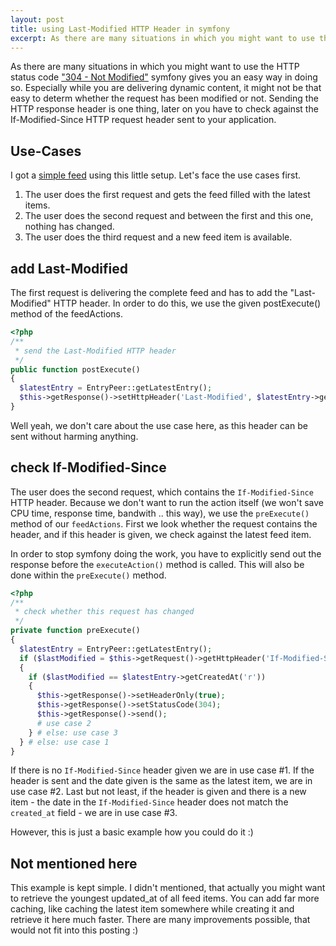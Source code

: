 ```yaml
---
layout: post
title: using Last-Modified HTTP Header in symfony
excerpt: As there are many situations in which you might want to use the HTTP status code ["304 - Not Modified"](https://en.wikipedia.org/wiki/List_of_HTTP_status_codes#3xx_Redirection "List of HTTP status codes - Wikipedia, the free encyclopedia") symfony gives you an easy way in doing so. Especially while you are delivering dynamic content, it might not be that easy to determ whether the request has been modified or not. Sending the HTTP response header is one thing, later on you have to check against the If-Modified-Since HTTP request header sent to your application.
---
```

As there are many situations in which you might want to use the HTTP status code ["304 - Not Modified"](https://en.wikipedia.org/wiki/List_of_HTTP_status_codes#3xx_Redirection "List of HTTP status codes - Wikipedia, the free encyclopedia") symfony gives you an easy way in doing so. Especially while you are delivering dynamic content, it might not be that easy to determ whether the request has been modified or not. Sending the HTTP response header is one thing, later on you have to check against the If-Modified-Since HTTP request header sent to your application.

## Use-Cases

I got a [simple feed](https://bestof.wstar.de/feed "Best of White Star Clan") using this little setup. Let's face the use cases first.

1. The user does the first request and gets the feed filled with the latest items.
2. The user does the second request and between the first and this one, nothing has changed.
3. The user does the third request and a new feed item is available.

## add Last-Modified

The first request is delivering the complete feed and has to add the "Last-Modified" HTTP header. In order to do this, we use the given postExecute() method of the feedActions.
```php
<?php
/**
 * send the Last-Modified HTTP header
 */
public function postExecute()
{
  $latestEntry = EntryPeer::getLatestEntry();
  $this->getResponse()->setHttpHeader('Last-Modified', $latestEntry->getCreatedAt('r'));
}
```

Well yeah, we don't care about the use case here, as this header can be sent without harming anything.

## check If-Modified-Since

The user does the second request, which contains the `If-Modified-Since` HTTP header. Because we don't want to run the action itself (we won't save CPU time, response time, bandwith .. this way), we use the `preExecute()` method of our `feedActions`. First we look whether the request contains the header, and if this header is given, we check against the latest feed item.

In order to stop symfony doing the work, you have to explicitly send out the response before the `executeAction()` method is called. This will also be done within the `preExecute()` method.

```php
<?php
/**
 * check whether this request has changed
 */
private function preExecute()
{
  $latestEntry = EntryPeer::getLatestEntry();
  if ($lastModified = $this->getRequest()->getHttpHeader('If-Modified-Since'))
  {
    if ($lastModified == $latestEntry->getCreatedAt('r'))
    {
      $this->getResponse()->setHeaderOnly(true);
      $this->getResponse()->setStatusCode(304);
      $this->getResponse()->send();
      # use case 2
    } # else: use case 3
  } # else: use case 1
}
```

If there is no `If-Modified-Since` header given we are in use case #1. If the header is sent and the date given is the same as the latest item, we are in use case #2. Last but not least, if the header is given and there is a new item - the date in the `If-Modified-Since` header does not match the `created_at` field - we are in use case #3.

However, this is just a basic example how you could do it :)

## Not mentioned here

This example is kept simple. I didn't mentioned, that actually you might want to retrieve the youngest updated_at of all feed items. You can add far more caching, like caching the latest item somewhere while creating it and retrieve it here much faster. There are many improvements possible, that would not fit into this posting :)
